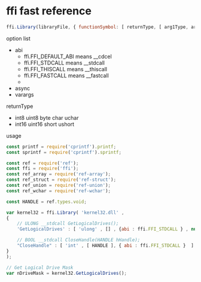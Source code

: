 # ffi fast reference

```javascript
ffi.Library(libraryFile, { functionSymbol: [ returnType, [ arg1Type, arg2Type, ... ], [option] ] , [lib] } );
```
option list
 * abi  
     * ffi.FFI_DEFAULT_ABI	means __cdcel
     * ffi.FFI_STDCALL means __stdcall
     * ffi.FFI_THISCALL means __thiscall
     * ffi.FFI_FASTCALL means __fastcall
     * 
 * async 
 * varargs 

returnType
* int8 uint8 byte char uchar
* int16 uint16 short ushort

usage
```javascript
const printf = require('cprintf').printf;
const sprintf = require('cprintf').sprintf;

const ref = require('ref');
const ffi = require('ffi');
const ref_array = require('ref-array');
const ref_struct = require('ref-struct');
const ref_union = require('ref-union');
const ref_wchar = require('ref-wchar');

const HANDLE = ref.types.void;

var kernel32 = ffi.Library( 'kernel32.dll' ,
{
    // ULONG __stdcall GetLogicalDrives();
    'GetLogicalDrives' : [ 'ulong' , [] , {abi : ffi.FFI_STDCALL } , null ],

    // BOOL __stdcall CloseHandle(HANDLE hHandle);
    "CloseHandle" : [ 'int' , [ HANDLE ], { abi : ffi.FFI_STDCALL }  ] ,
}
);

// Get Logical Drive Mask
var nDriveMask = kernel32.GetLogicalDrives();

```


